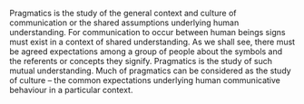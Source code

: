 Pragmatics is the study of the general context and culture of communication or the shared assumptions underlying human understanding. For communication to occur between human beings signs must exist in a context of shared understanding. As we shall see, there must be agreed expectations among a group of people about the symbols and the referents or concepts they signify. Pragmatics is the study of such mutual understanding. Much of pragmatics can be considered as the study of culture – the common expectations underlying human communicative behaviour in a particular context.